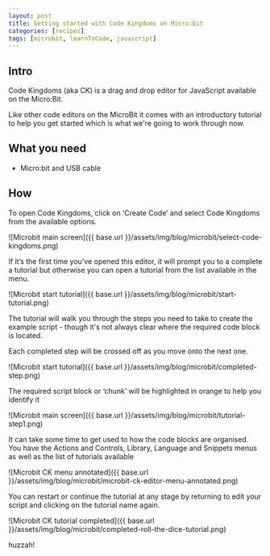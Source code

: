 ```yaml
---
layout: post
title: Getting started with Code Kingdoms on Micro:bit
categories: [recipes]
tags: [microbit, learnToCode, javascript]
---
```


## Intro

Code Kingdoms (aka CK) is a drag and drop editor for JavaScript available on the Micro:Bit.

Like other code editors on the MicroBit it comes with an introductory tutorial to help you get started which is what we're going to work through now.
<!--more-->
## What you need

- Micro:bit and USB cable

## How
To open Code Kingdoms, click on ‘Create Code’ and select Code Kingdoms from the available options.


![Microbit main screen]({{ base.url }}/assets/img/blog/microbit/select-code-kingdoms.png)


If it’s the first time you’ve opened this editor, it will prompt you to a complete a tutorial but otherwise you can open a tutorial from the list available in the menu.


![Microbit start tutorial]({{ base.url }}/assets/img/blog/microbit/start-tutorial.png)

The tutorial will walk you through the steps you need to take to create the example script - though it's not always clear where the required code block is located.

Each completed step will be crossed off as you move onto the next one.

![Microbit start tutorial]({{ base.url }}/assets/img/blog/microbit/completed-step.png)

The required script block or ‘chunk’ will be highlighted in orange to help you identify it


![Microbit main screen]({{ base.url }}/assets/img/blog/microbit/tutorial-step1.png)


It can take some time to get used to how the code blocks are organised. You have the Actions and Controls, Library,  Language and Snippets menus as well as the list of tutorials available

![Microbit CK menu annotated]({{ base.url }}/assets/img/blog/microbit/microbit-ck-editor-menu-annotated.png)

You can restart or continue the tutorial at any stage by returning to edit your script and clicking on the tutorial name again.


![Microbit CK tutorial completed]({{ base.url }}/assets/img/blog/microbit/completed-roll-the-dice-tutorial.png)

huzzah!

